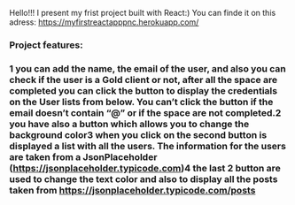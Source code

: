 Hello!!!
I present my frist project built with React:)
You can finde it on this adress: https://myfirstreactapppnc.herokuapp.com/
<h3>Project features:<h3/>
  
 1 you can add the name, the email of the user, and also you can check if the user is a Gold client or not, after all the space are completed you can click the button to display the credentials on the User lists from below. You can’t click the button if the email doesn’t contain “@” or if the space are not completed.2 you have also a button which allows you to change the background color3 when you click on the second button is displayed a list with all the users. The information for the users are taken from a JsonPlaceholder (https://jsonplaceholder.typicode.com)4 the last 2 button are used to change the text color and also to display all the posts taken from https://jsonplaceholder.typicode.com/posts
